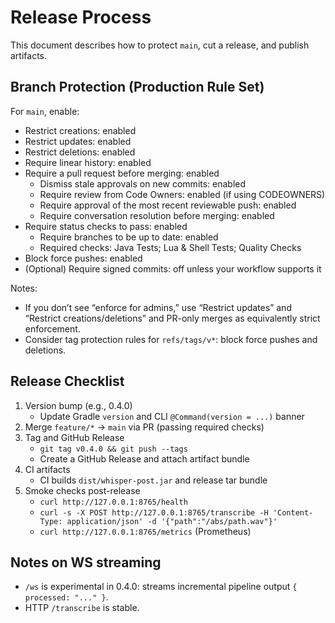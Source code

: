 # Release Process

This document describes how to protect `main`, cut a release, and publish artifacts.

## Branch Protection (Production Rule Set)

For `main`, enable:

- Restrict creations: enabled
- Restrict updates: enabled
- Restrict deletions: enabled
- Require linear history: enabled
- Require a pull request before merging: enabled
  - Dismiss stale approvals on new commits: enabled
  - Require review from Code Owners: enabled (if using CODEOWNERS)
  - Require approval of the most recent reviewable push: enabled
  - Require conversation resolution before merging: enabled
- Require status checks to pass: enabled
  - Require branches to be up to date: enabled
  - Required checks: Java Tests; Lua & Shell Tests; Quality Checks
- Block force pushes: enabled
- (Optional) Require signed commits: off unless your workflow supports it

Notes:
- If you don’t see “enforce for admins,” use “Restrict updates” and “Restrict creations/deletions” and PR-only merges as equivalently strict enforcement.
- Consider tag protection rules for `refs/tags/v*`: block force pushes and deletions.

## Release Checklist

1. Version bump (e.g., 0.4.0)
   - Update Gradle `version` and CLI `@Command(version = ...)` banner
2. Merge `feature/*` → `main` via PR (passing required checks)
3. Tag and GitHub Release
   - `git tag v0.4.0 && git push --tags`
   - Create a GitHub Release and attach artifact bundle
4. CI artifacts
   - CI builds `dist/whisper-post.jar` and release tar bundle
5. Smoke checks post-release
   - `curl http://127.0.0.1:8765/health`
   - `curl -s -X POST http://127.0.0.1:8765/transcribe -H 'Content-Type: application/json' -d '{"path":"/abs/path.wav"}'`
   - `curl http://127.0.0.1:8765/metrics` (Prometheus)

## Notes on WS streaming

- `/ws` is experimental in 0.4.0: streams incremental pipeline output `{ processed: "..." }`.
- HTTP `/transcribe` is stable.